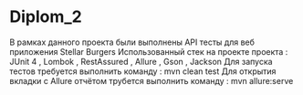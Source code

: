 # Diplom_2
В рамках данного проекта были выполнены API тесты для веб приложения Stellar Burgers
Использованный стек на проекте проекта :
JUnit 4 , Lombok , RestAssured , Allure , Gson , Jackson
Для запуска тестов требуется выполнить команду : mvn clean test
Для открытия вкладки с Allure отчётом трубется выполнить команду : mvn allure:serve
